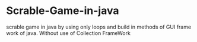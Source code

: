 # Scrable-Game-in-java
scrable game in java by using only loops and build in methods of GUI frame work of java. Without use of Collection FrameWork
